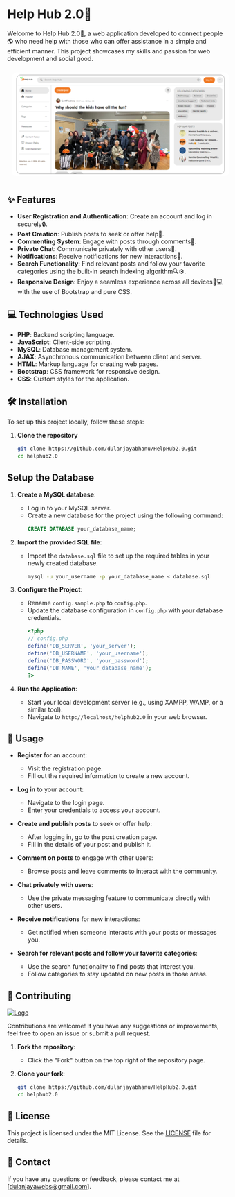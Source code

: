 # Help Hub 2.0🐝

Welcome to Help Hub 2.0🐝, a web application developed to connect people🌎 who need help with those who can offer assistance in a simple and efficient manner. This project showcases my skills and passion for web development and social good.

<div>
  <img src="https://github.com/dulanjayabhanu/HelpHub2.0/blob/master/assets/Main_wall.png" alt="Example GIF" style="border-radius: 10px; margin: 10px;">
</div>

## ✨ Features

- **User Registration and Authentication**: Create an account and log in securely🔒.
- **Post Creation**: Publish posts to seek or offer help📝.
- **Commenting System**: Engage with posts through comments💬.
- **Private Chat**: Communicate privately with other users💌.
- **Notifications**: Receive notifications for new interactions🔔.
- **Search Functionality**: Find relevant posts and follow your favorite categories using the built-in search indexing algorithm🔍⚙️.
- **Responsive Design**: Enjoy a seamless experience across all devices📱💻 with the use of Bootstrap and pure CSS.

## 💻 Technologies Used

- **PHP**: Backend scripting language.
- **JavaScript**: Client-side scripting.
- **MySQL**: Database management system.
- **AJAX**: Asynchronous communication between client and server.
- **HTML**: Markup language for creating web pages.
- **Bootstrap**: CSS framework for responsive design.
- **CSS**: Custom styles for the application.

## 🛠️ Installation

To set up this project locally, follow these steps:

1. **Clone the repository**
   ```bash
   git clone https://github.com/dulanjayabhanu/HelpHub2.0.git
   cd helphub2.0

## Setup the Database

1. **Create a MySQL database**:
   - Log in to your MySQL server.
   - Create a new database for the project using the following command:
     ```sql
     CREATE DATABASE your_database_name;
     ```

2. **Import the provided SQL file**:
   - Import the `database.sql` file to set up the required tables in your newly created database.
     ```bash
     mysql -u your_username -p your_database_name < database.sql
     ```

3. **Configure the Project**:
   - Rename `config.sample.php` to `config.php`.
   - Update the database configuration in `config.php` with your database credentials.
     ```php
     <?php
     // config.php
     define('DB_SERVER', 'your_server');
     define('DB_USERNAME', 'your_username');
     define('DB_PASSWORD', 'your_password');
     define('DB_NAME', 'your_database_name');
     ?>
     ```

4. **Run the Application**:
   - Start your local development server (e.g., using XAMPP, WAMP, or a similar tool).
   - Navigate to `http://localhost/helphub2.0` in your web browser.
  
## 🚀 Usage

- **Register** for an account:
  - Visit the registration page.
  - Fill out the required information to create a new account.

- **Log in** to your account:
  - Navigate to the login page.
  - Enter your credentials to access your account.

- **Create and publish posts** to seek or offer help:
  - After logging in, go to the post creation page.
  - Fill in the details of your post and publish it.

- **Comment on posts** to engage with other users:
  - Browse posts and leave comments to interact with the community.

- **Chat privately with users**:
  - Use the private messaging feature to communicate directly with other users.

- **Receive notifications** for new interactions:
  - Get notified when someone interacts with your posts or messages you.

- **Search for relevant posts and follow your favorite categories**:
  - Use the search functionality to find posts that interest you.
  - Follow categories to stay updated on new posts in those areas.

## 🤝 Contributing

<a href="https://github.com/ShaanCoding/makeread.me" style="">
   <img src="assets/Poster.png" alt="Logo" height="299">
</a>
   
Contributions are welcome! If you have any suggestions or improvements, feel free to open an issue or submit a pull request.

1. **Fork the repository**:
   - Click the "Fork" button on the top right of the repository page.

2. **Clone your fork**:
   ```bash
   git clone https://github.com/dulanjayabhanu/HelpHub2.0.git
   cd helphub2.0

## 📄 License

This project is licensed under the MIT License. See the [LICENSE](LICENSE) file for details.

## 📧 Contact

If you have any questions or feedback, please contact me at [dulanjayawebs@gmail.com].
